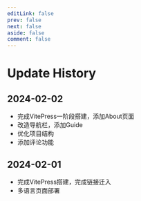 ```yaml
---
editLink: false
prev: false
next: false
aside: false
comment: false
---
```

<!-- <style>
    #update-history{
        /* margin-bottom: 2em; */
    }
</style> -->
# Update History

## 2024-02-02
* 完成VitePress一阶段搭建，添加About页面
* 改造导航栏，添加Guide
* 优化项目结构
* 添加评论功能

## 2024-02-01
* 完成VitePress搭建，完成链接迁入
* 多语言页面部署

